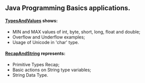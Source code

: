 ## Java Programming Basics applications.

#### [TypesAndValues](https://github.com/vg-shamking/JavaBasics/blob/master/Programming/TypesAndValues/src/typesandvalues/TypesAndValues.java) shows:
- MIN and MAX values of int, byte, short, long, float and double;
- Overflow and Underflow examples;
- Usage of Unicode in 'char' type.

#### [RecapAndString](https://github.com/vg-shamking/JavaBasics/blob/master/Programming/RecapAndString/src/recapandstring/RecapAndString.java) represents:
- Primitive Types Recap;
- Basic actions on String type variables;
- String Data Type.

####
